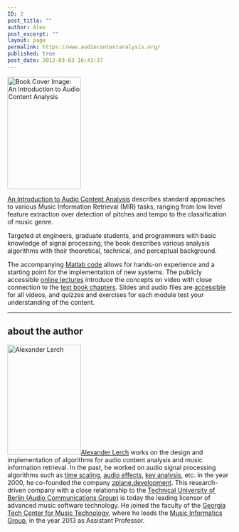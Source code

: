 ```yaml
---
ID: 2
post_title: ""
author: Alex
post_excerpt: ""
layout: page
permalink: https://www.audiocontentanalysis.org/
published: true
post_date: 2012-03-03 16:41:37
---
```

<a href="http://ieeexplore.ieee.org/xpl/bkabstractplus.jsp?bkn=6266785" target="_blank" rel="noopener"><img class="alignleft wp-image-351" src="https://www.audiocontentanalysis.org/wp-content/uploads/2012/07/cover_aca.jpg" alt="Book Cover Image: An Introduction to Audio Content Analysis" width="165" height="252" /></a>

<a title="Wiley: Audio Content Analysis" href="http://www.wiley.com/buy/9781118266823" target="_blank" rel="noopener">An Introduction to Audio Content Analysis</a> describes standard approaches to various Music Information Retrieval (MIR) tasks, ranging from low level feature extraction over detection of pitches and tempo to the classification of music genre.

Targeted at engineers, graduate students, and programmers with basic knowledge of signal processing, the book describes various analysis algorithms with their theoretical, technical, and perceptual background.

The accompanying <a href="https://github.com/alexanderlerch/ACA-Code" target="_blank" rel="noopener">Matlab code</a> allows for hands-on experience and a starting point for the implementation of new systems. The publicly accessible <a href="https://www.audiocontentanalysis.org/teaching/" target="_blank" rel="noopener">online lectures</a> introduce the concepts on video with close connection to the <a href="http://ieeexplore.ieee.org/xpl/bkabstractplus.jsp?reload=true&amp;bkn=6266785" target="_blank" rel="noopener">text book chapters</a>. Slides and audio files are <a href="https://github.com/alexanderlerch/ACA-Slides">accessible</a> for all videos, and quizzes and exercises for each module test your understanding of the content.

<hr />

<h2>about the author</h2>
<a href="https://www.audiocontentanalysis.org/wp-content/uploads/lerch-2.jpg"><img class="alignleft wp-image-1604" src="https://www.audiocontentanalysis.org/wp-content/uploads/lerch-2.jpg" alt="Alexander Lerch" width="165" height="247" /></a><a title="Alexander Lerch" href="http://www.alexanderlerch.com" rel="noopener">Alexander Lerch</a> works on the design and implementation of algorithms for audio content analysis and music information retrieval. In the past, he worked on audio signal processing algorithms such as <a title="elastique" href="http://www.time-stretching.com">time scaling</a>, <a title="fx::pack" href="http://www.zplane.de/index.php?page=description-fxpack" target="_blank" rel="noopener">audio effects</a>, <a title="[tONaRT]" href="http://www.key-detection.com" target="_blank" rel="noopener">key analysis</a>, etc. In the year 2000, he co-founded the company <a title="zplane.development" href="http://www.zplane.de" target="_blank" rel="noopener">zplane.development</a>. This research-driven company with a close relationship to the <a title="Audio Communications Group, TU Berlin" href="http://www.ak.tu-berlin.de/menue/fachgebiet_audiokommunikation/parameter/en/" target="_blank" rel="noopener">Technical University of Berlin (Audio Communications Group)</a> is today the leading licensor of advanced music software technology.
He joined the faculty of the <a title="Georgia Tech Center for Music Technology" href="http://gtcmt.gatech.edu" target="_blank" rel="noopener">Georgia Tech Center for Music Technology</a>, where he leads the <a title="Music Informatics Group at GTCMT" href="http://www.musicinformatics.gatech.edu/" target="_blank" rel="noopener">Music Informatics Group</a>, in the year 2013 as Assistant Professor.